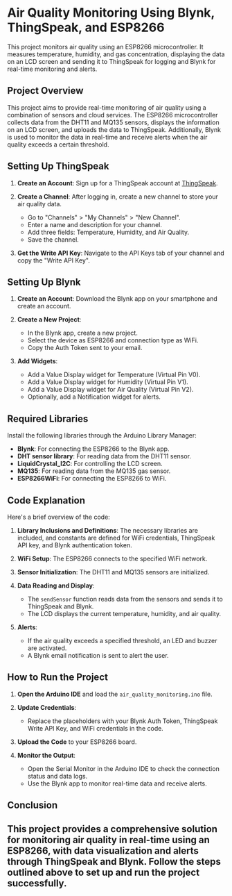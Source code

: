 # Air Quality Monitoring Using Blynk, ThingSpeak, and ESP8266

This project monitors air quality using an ESP8266 microcontroller. It measures temperature, humidity, and gas concentration, displaying the data on an LCD screen and sending it to ThingSpeak for logging and Blynk for real-time monitoring and alerts.

## Project Overview

This project aims to provide real-time monitoring of air quality using a combination of sensors and cloud services. The ESP8266 microcontroller collects data from the DHT11 and MQ135 sensors, displays the information on an LCD screen, and uploads the data to ThingSpeak. Additionally, Blynk is used to monitor the data in real-time and receive alerts when the air quality exceeds a certain threshold.

## Setting Up ThingSpeak

1. **Create an Account**: Sign up for a ThingSpeak account at [ThingSpeak](https://thingspeak.com).

2. **Create a Channel**: After logging in, create a new channel to store your air quality data.
    - Go to "Channels" > "My Channels" > "New Channel".
    - Enter a name and description for your channel.
    - Add three fields: Temperature, Humidity, and Air Quality.
    - Save the channel.

3. **Get the Write API Key**: Navigate to the API Keys tab of your channel and copy the "Write API Key".

## Setting Up Blynk

1. **Create an Account**: Download the Blynk app on your smartphone and create an account.

2. **Create a New Project**: 
    - In the Blynk app, create a new project.
    - Select the device as ESP8266 and connection type as WiFi.
    - Copy the Auth Token sent to your email.

3. **Add Widgets**:
    - Add a Value Display widget for Temperature (Virtual Pin V0).
    - Add a Value Display widget for Humidity (Virtual Pin V1).
    - Add a Value Display widget for Air Quality (Virtual Pin V2).
    - Optionally, add a Notification widget for alerts.

## Required Libraries

Install the following libraries through the Arduino Library Manager:
- **Blynk**: For connecting the ESP8266 to the Blynk app.
- **DHT sensor library**: For reading data from the DHT11 sensor.
- **LiquidCrystal_I2C**: For controlling the LCD screen.
- **MQ135**: For reading data from the MQ135 gas sensor.
- **ESP8266WiFi**: For connecting the ESP8266 to WiFi.

## Code Explanation

Here's a brief overview of the code:

1. **Library Inclusions and Definitions**: The necessary libraries are included, and constants are defined for WiFi credentials, ThingSpeak API key, and Blynk authentication token.

2. **WiFi Setup**: The ESP8266 connects to the specified WiFi network.

3. **Sensor Initialization**: The DHT11 and MQ135 sensors are initialized.

4. **Data Reading and Display**:
    - The `sendSensor` function reads data from the sensors and sends it to ThingSpeak and Blynk.
    - The LCD displays the current temperature, humidity, and air quality.

5. **Alerts**:
    - If the air quality exceeds a specified threshold, an LED and buzzer are activated.
    - A Blynk email notification is sent to alert the user.

## How to Run the Project

1. **Open the Arduino IDE** and load the `air_quality_monitoring.ino` file.

2. **Update Credentials**:
    - Replace the placeholders with your Blynk Auth Token, ThingSpeak Write API Key, and WiFi credentials in the code.
3. **Upload the Code** to your ESP8266 board.

4. **Monitor the Output**:
    - Open the Serial Monitor in the Arduino IDE to check the connection status and data logs.
    - Use the Blynk app to monitor real-time data and receive alerts.

## Conclusion

This project provides a comprehensive solution for monitoring air quality in real-time using an ESP8266, with data visualization and alerts through ThingSpeak and Blynk. Follow the steps outlined above to set up and run the project successfully.
-
